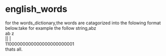 # english_words
for the words_dictionary,the words are catagorized into the folowing format below.take for example the follow string,abz<br/>
ab                       z<br/>
||                       |<br/>
11000000000000000000000001<br/>
thats all.
